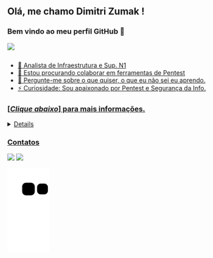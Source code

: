 ## Olá, me chamo Dimitri Zumak ! 
### Bem vindo ao meu perfil GitHub 👋

<div>
<a href="https://github.com/dz-ps">
<img height="180em" src="https://github-readme-stats.vercel.app/api?username=dz-ps&show_icons=true&theme=default&include_all_commits=true&count_private=true"/>
</div>

 ###
 
- 🔭 Analista de Infraestrutura e Sup. N1 
- 👯 Estou procurando colaborar em ferramentas de Pentest
- 💬 Pergunte-me sobre o que quiser, o que eu não sei eu aprendo.
- ⚡ Curiosidade: Sou apaixonado por Pentest e Segurança da Info.

 ### [*Clique abaixo*] para mais informações. 

 <details>

 ### Ferramentas e Tecnologias

  <img src="https://cdn.jsdelivr.net/gh/devicons/devicon/icons/windows8/windows8-original.svg" width="40" height="40"/> <img src="https://cdn.jsdelivr.net/gh/devicons/devicon/icons/linux/linux-original.svg" width="40" height="40"/> <img src="https://cdn.jsdelivr.net/gh/devicons/devicon/icons/putty/putty-original.svg" width="40" height="40"/> <img src="https://cdn.jsdelivr.net/gh/devicons/devicon/icons/apple/apple-original.svg" width="40" height="40"/> <img src="https://cdn.jsdelivr.net/gh/devicons/devicon/icons/html5/html5-original.svg" width="40" height="40"/> <img src="https://cdn.jsdelivr.net/gh/devicons/devicon/icons/css3/css3-original.svg" width="40" height="40"/> <img src="https://cdn.jsdelivr.net/gh/devicons/devicon/icons/wordpress/wordpress-original.svg" width="40" height="40"/> 
  ### <img src="https://cdn.jsdelivr.net/gh/devicons/devicon/icons/woocommerce/woocommerce-original.svg" width="40" height="40"/> <img src="https://cdn.jsdelivr.net/gh/devicons/devicon/icons/figma/figma-original.svg" width="40" height="40"/> <img src="https://cdn.jsdelivr.net/gh/devicons/devicon/icons/git/git-original.svg" width="40" height="40"/> <img src="https://cdn.jsdelivr.net/gh/devicons/devicon/icons/github/github-original.svg" width="40" height="40"/> <img src="https://cdn.jsdelivr.net/gh/devicons/devicon/icons/slack/slack-original.svg" width="40" height="40"/> <img src="https://cdn.jsdelivr.net/gh/devicons/devicon/icons/nodejs/nodejs-original.svg" width="40" height="40"/> <img src="https://cdn.jsdelivr.net/gh/devicons/devicon/icons/tailwindcss/tailwindcss-original-wordmark.svg" width="40" height="40"/>
  
### IDE's
  
   <img src="https://cdn.jsdelivr.net/gh/devicons/devicon/icons/vscode/vscode-original.svg" width="40" height="40"/>

### Linguagens

  <img src="https://cdn.jsdelivr.net/gh/devicons/devicon/icons/java/java-original.svg" width="40" height="40"/> <img src="https://cdn.jsdelivr.net/gh/devicons/devicon/icons/javascript/javascript-original.svg" width="40" height="40"/> <img 
src="https://cdn.jsdelivr.net/gh/devicons/devicon/icons/typescript/typescript-original.svg" width="40" height="40"/> <img src="https://cdn.jsdelivr.net/gh/devicons/devicon/icons/python/python-original.svg" width="40" height="40"/> <img src="https://cdn.jsdelivr.net/gh/devicons/devicon/icons/php/php-original.svg" width="40" height="40"/> <img src="https://cdn.jsdelivr.net/gh/devicons/devicon/icons/lua/lua-original.svg" width="40" height="40"/> 
  
### BD's

  <img src="https://cdn.jsdelivr.net/gh/devicons/devicon/icons/microsoftsqlserver/microsoftsqlserver-plain.svg" width="40" height="40"/> <img src="https://cdn.jsdelivr.net/gh/devicons/devicon/icons/mysql/mysql-original.svg" width="40" height="40"/>
   
### Frameworks

  <img src="https://cdn.jsdelivr.net/gh/devicons/devicon/icons/angularjs/angularjs-original.svg" width="40" height="40"/> <img src="https://cdn.jsdelivr.net/gh/devicons/devicon/icons/django/django-plain.svg" width="40" height="40"/>

</details>

### Contatos

<div>
<a href = "mailto:dimitrizumak41@gmail.com"><img src="https://img.shields.io/badge/Gmail-D14836?style=for-the-badge&logo=gmail&logoColor=white" target="_blank"></a>
<a href="https://www.linkedin.com/in/dimitri-zumak-765783196" target="_blank"><img src="https://img.shields.io/badge/-LinkedIn-%230077B5?style=for-the-badge&logo=linkedin&logoColor=white" target="_blank"></a>   
</div>

![Snake animation](https://github.com/dz-ps/dz-ps/blob/output/github-contribution-grid-snake.svg)
  
<!---
dz-ps/dz-ps is a ✨ special ✨ repository because its `README.md` (this file) appears on your GitHub profile.
You can click the Preview link to take a look at your changes.
--->
